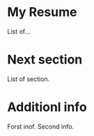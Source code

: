 # My Resume

List of...

# Next section

List of section.

# Additionl info

Forst inof.
Second info.
